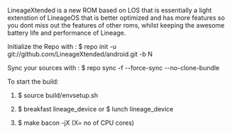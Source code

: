 LineageXtended is a new ROM based on LOS that is essentially a light extenstion of LineageOS that is better optimized and has more features so you dont miss out the features of other roms, whilst keeping the awesome battery life and performance of Lineage. 

Initialize the Repo with :
$  repo init -u git://github.com/LineageXtended/android.git -b N

Sync your sources with :
$  repo sync  -f --force-sync --no-clone-bundle

To start the build: 
1. $  source build/envsetup.sh

2.  $  breakfast lineage_device 
              or 
    $  lunch lineage_device
    
3. $  make bacon -jX (X= no of CPU cores)




